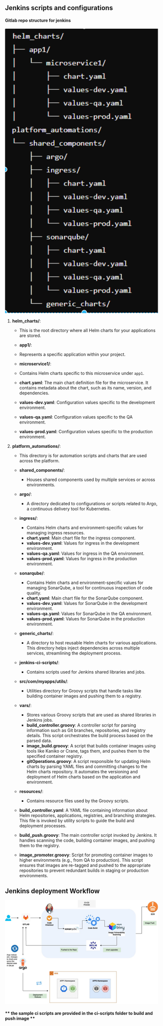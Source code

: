 
## Jenkins scripts and configurations
  

#### Gitlab repo structure for jenkins
  
![alt text](image.png)

1. **helm_charts/**:  
    - This is the root directory where all Helm charts for your applications are stored.  
    
    
    - **app1/**:  
    - Represents a specific application within your project.  
    
    - **microservice1/**:  
    - Contains Helm charts specific to this microservice under `app1`.  
    - **chart.yaml**: The main chart definition file for the microservice. It contains metadata about the chart, such as its name, version, and dependencies.  
    - **values-dev.yaml**: Configuration values specific to the development environment.  
    - **values-qa.yaml**: Configuration values specific to the QA environment.  
    - **values-prod.yaml**: Configuration values specific to the production environment.  
    
  
2. **platform_automations/**:  
    - This directory is for automation scripts and charts that are used across the platform.  
    
    - **shared_components/**:  
        - Houses shared components used by multiple services or across environments.  
        
    - **argo/**:  
        - A directory dedicated to configurations or scripts related to Argo, a continuous delivery tool for Kubernetes.  
  
  
    - **ingress/**:  
        - Contains Helm charts and environment-specific values for managing ingress resources.  
        - **chart.yaml**: Main chart file for the ingress component.  
        - **values-dev.yaml**: Values for ingress in the development environment.  
        - **values-qa.yaml**: Values for ingress in the QA environment.  
        - **values-prod.yaml**: Values for ingress in the production environment.  
  
  
    - **sonarqube/**:  
        - Contains Helm charts and environment-specific values for managing SonarQube, a tool for continuous inspection of code quality.  
        - **chart.yaml**: Main chart file for the SonarQube component.  
        - **values-dev.yaml**: Values for SonarQube in the development environment.  
        - **values-qa.yaml**: Values for SonarQube in the QA environment.  
        - **values-prod.yaml**: Values for SonarQube in the production environment.  
    
  
    - **generic_charts/**:  
        - A directory to host reusable Helm charts for various applications. This directory helps inject dependencies across multiple services, streamlining the deployment process.  
  
  
    - **jenkins-ci-scripts/**:  
        - Contains scripts used for Jenkins shared libraries and jobs.  
  
    - **src/com/myapps/utils/**:  
        - Utilities directory for Groovy scripts that handle tasks like building container images and pushing them to a registry.  
    
    - **vars/**:  
        - Stores various Groovy scripts that are used as shared libraries in Jenkins jobs.  
        - **build_controller.groovy**: A controller script for parsing information such as Git branches, repositories, and registry details. This script orchestrates the build process based on the parsed data.  
        - **image_build.groovy**: A script that builds container images using tools like Kaniko or Crane, tags them, and pushes them to the specified container registry.  
        - **gitOperations.groovy**: A script responsible for updating Helm charts by parsing YAML files and committing changes to the Helm charts repository. It automates the versioning and deployment of Helm charts based on the application and environment.  
  
  
    - **resources/**:  
        - Contains resource files used by the Groovy scripts.  
    - **build_controller.yaml**: A YAML file containing information about Helm repositories, applications, registries, and branching strategies. This file is invoked by utility scripts to guide the build and deployment processes.  
  
  
    - **build_push.groovy**: The main controller script invoked by Jenkins. It handles scanning the code, building container images, and pushing them to the registry.  
  
  
    - **image_promoter.groovy**: Script for promoting container images to higher environments (e.g., from QA to production). This script ensures that images are re-tagged and pushed to the appropriate repositories to prevent redundant builds in staging or production environments.


## Jenkins deployment Workflow

![alt text](platform-eng-LLD-deployment-WF.jpg)


#### ** the sample ci scripts are provided in the ci-scripts folder to build and push image **